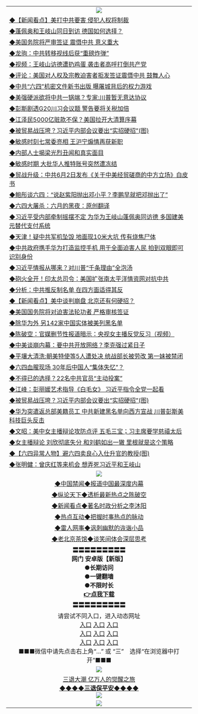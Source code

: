 <table>
  <tr>
    <td align=center><img src="https://github.com/gyhhx/image-upload/blob/master/3.jpg" /></td>
  </tr>
  <tr>
<td align=left>
<a href="http://ctbtfdoocixoa.global.ssl.fastly.net/oo.aspx?name=c1040789&key=ofejcfaxcltk&from=gy">◆【新闻看点】美打中共要害 侵犯人权将制裁</a><br/>
</td>
   </tr>
<tr>
<td align=left>
<a href="https://ctbtfdoocixoa.global.ssl.fastly.net/oo.aspx?name=c1040801&key=ofejcfaxcltk&from=gy">◆蓬佩奥和王岐山同日到访 德国如何选择？</a><br/></td>
  </tr>
  <tr>
<td align=left>
<a href="https://ctbtfdoocixoa.global.ssl.fastly.net/oo.aspx?name=c1040597&key=ofejcfaxcltk&from=gy">◆美国务院将严审签证 震慑中共 意义重大</a><br/></td>
 </tr>
  <tr>
<td align=left>
<a href="http://ctbtfdoocixoa.global.ssl.fastly.net/oo.aspx?name=c1040803&key=ofejcfaxcltk&from=gy">◆龙驹：中共转移视线后获“重磅炸弹”</a><br/></td>
 </tr>
   <tr>
<td align=left>
<a href="http://ctbtfdoocixoa.global.ssl.fastly.net/oo.aspx?name=c1040824&key=ofejcfaxcltk&from=gy">◆视频：王岐山访德遭扔鸡蛋 袭击者高呼打倒共产党</a><br/></td>
   </tr> 
  <tr>
<td align=left>
<a href="http://ctbtfdoocixoa.global.ssl.fastly.net/oo.aspx?name=c1040766&key=ofejcfaxcltk&from=gy">◆评论：美国对人权及宗教迫害者拒发签证震慑中共 鼓舞人心</a><br/></td>
  </tr> 
 <tr>
<td align=left>
<a href="http://ctbtfdoocixoa.global.ssl.fastly.net/oo.aspx?name=c1040718&key=ofejcfaxcltk&from=gy">◆中共“六四”机密文件新书出版 曝屠城背后的权力游戏</a><br/>
</td>
   </tr>
 <tr>
<td align=left>
<a href="http://ctbtfdoocixoa.global.ssl.fastly.net/oo.aspx?name=https://www.ntdtv.com/gb/2019/06/01/a102591596.html&key=ofejcfaxcltk&from=gy">◆美强硬派欲将中共一锅端？专家:川普暂无意达协议</a><br/></td>
  </tr>
  <tr>
<td align=left>
<a href="http://ctbtfdoocixoa.global.ssl.fastly.net/oo.aspx?name=https://www.ntdtv.com/gb/2019/06/01/a102591577.html&key=ofejcfaxcltk&from=gy">◆彭斯剧透G20川习会议题 警告要将关税加倍</a><br/></td>
 </tr>
   <tr>
<td align=left>
<a href="http://ctbtfdoocixoa.global.ssl.fastly.net/oo.aspx?name=https://www.ntdtv.com/gb/2019/06/01/a102591225.html&key=ofejcfaxcltk&from=gy">◆江泽民5000亿赃款不保？美国拉开大清算序幕</a><br/>
</td>
   </tr>
 <tr>
<td align=left>
<a href="http://ctbtfdoocixoa.global.ssl.fastly.net/oo.aspx?name=http://www.secretchina.com/news/gb/2019/05/31/895406.html&key=ofejcfaxcltk&from=gy">◆被贸易战压垮？习近平内部会议要出“实招硬招”(图)</a><br/></td>
  </tr>
  <tr>
<td align=left>
<a href="http://ctbtfdoocixoa.global.ssl.fastly.net/oo.aspx?name=https://www.ntdtv.com/gb/2019/06/01/a102591341.html&key=ofejcfaxcltk&from=gy">◆敏感时刻七常委亮相 王沪宁煽情再获新职</a><br/></td>
 </tr>
  <tr>
<td align=left>
<a href="http://ctbtfdoocixoa.global.ssl.fastly.net/oo.aspx?name=c1040635&key=ofejcfaxcltk&from=gy">◆内部人士揭梁光烈丑闻和真实面目</a><br/></td>
 </tr>
   <tr>
<td align=left>
<a href="http://ctbtfdoocixoa.global.ssl.fastly.net/oo.aspx?name=c1040760&key=ofejcfaxcltk&from=gy">◆敏感时期 大批华人推特账号突然遭冻结</a><br/></td>
   </tr> 
  <tr>
<td align=left>
<a href="http://ctbtfdoocixoa.global.ssl.fastly.net/oo.aspx?name=c1040793&key=ofejcfaxcltk&from=gy">◆贸战升级：中共6月2日发布《关于中美经贸磋商的中方立场》白皮书</a><br/></td>
  </tr> 
 <tr>
<td align=left>
<a href="http://ctbtfdoocixoa.global.ssl.fastly.net/oo.aspx?name=c1040786&key=ofejcfaxcltk&from=gy">◆鲍彤谈六四：“说赵紫阳抛出邓小平？李鹏早就把邓抛出了”</a><br/>
</td>
   </tr>
 <tr>
<td align=left>
<a href="http://ctbtfdoocixoa.global.ssl.fastly.net/oo.aspx?name=c1040665&key=ofejcfaxcltk&from=gy">◆六四大屠杀：六月的黑夜：原创翻译</a><br/>
</td>
   </tr>
 <tr>
<td align=left>
<a href="http://ctbtfdoocixoa.global.ssl.fastly.net/oo.aspx?name=c1040754&key=ofejcfaxcltk&from=gy">◆习近平受内部牵制摇摆不定 为华为王岐山蓬佩奥同访德 多国建美元替代支付系统</a><br/></td>
  </tr>
  <tr>
<td align=left>
<a href="http://ctbtfdoocixoa.global.ssl.fastly.net/oo.aspx?name=c1040740&key=ofejcfaxcltk&from=gy">◆天津！疑中共军机坠毁 地面现10米大坑 传有烧焦尸体</a><br/></td>
 </tr>
   <tr>
<td align=left>
<a href="http://ctbtfdoocixoa.global.ssl.fastly.net/oo.aspx?name=c1040787&key=ofejcfaxcltk&from=gy">◆中共政府携手华为打造监控手机 用于全面迫害人民 拍到双眼即可识别身份</a><br/>
</td>
   </tr>
 <tr>
<td align=left>
<a href="http://ctbtfdoocixoa.global.ssl.fastly.net/oo.aspx?name=c1040707&key=ofejcfaxcltk&from=gy">◆习近平情报从哪来？对川普“千条理由”全泡汤</a><br/>
</td>
   </tr>
<tr>
<td align=left>
<a href="https://ctbtfdoocixoa.global.ssl.fastly.net/oo.aspx?name=c1040785&key=ofejcfaxcltk&from=gy">◆砲火全开！印太总司令：美国扩张南太平洋情资网对抗中共</a><br/>
</td>       
  <tr>
<td align=left>
<a href="http://ctbtfdoocixoa.global.ssl.fastly.net/oo.aspx?name=c1040515&key=ofejcfaxcltk&from=gy">◆分析：中共推反制名单 在四方面适得其反</a><br/>
</td>
   </tr>
<tr>
<td align=left>
<a href="https://ctbtfdoocixoa.global.ssl.fastly.net/oo.aspx?name=c1040578&key=ofejcfaxcltk&from=gy">◆【新闻看点】美中谈判崩盘 北京还有何硬招？</a><br/></td>
  </tr>
  <tr>
<td align=left>
<a href="https://ctbtfdoocixoa.global.ssl.fastly.net/oo.aspx?name=c1040533&key=ofejcfaxcltk&from=gy">◆美国国务院将对迫害法轮功者 严格审核签证</a><br/></td>
 </tr>
  <tr>
<td align=left>
<a href="http://ctbtfdoocixoa.global.ssl.fastly.net/oo.aspx?name=c1040508&key=ofejcfaxcltk&from=gy">◆除华为外 另142家中国实体被美列黑名单</a><br/></td>
 </tr>
   <tr>
<td align=left>
<a href="http://ctbtfdoocixoa.global.ssl.fastly.net/oo.aspx?name=c1040460&key=ofejcfaxcltk&from=gy">◆陈破空：官媒删节性报道暗示：央视女主播反党反习（视频）</a><br/></td>
   </tr> 
  <tr>
<td align=left>
<a href="http://ctbtfdoocixoa.global.ssl.fastly.net/oo.aspx?name=c1040418&key=ofejcfaxcltk&from=gy">◆中美谈崩内幕：要中共开放网络？李克强过紧日子</a><br/></td>
  </tr> 
 <tr>
<td align=left>
<a href="http://ctbtfdoocixoa.global.ssl.fastly.net/oo.aspx?name=c1040562&key=ofejcfaxcltk&from=gy">◆平壤大清洗:朝美特使等5人遭处决 统战部长被劳改 第一妹被禁闭</a><br/>
</td>
   </tr>
 <tr>
<td align=left>
<a href="http://ctbtfdoocixoa.global.ssl.fastly.net/oo.aspx?name=c1040581&key=ofejcfaxcltk&from=gy">◆六四血腥现场 30年后中国人“集体失忆”？</a><br/></td>
  </tr>
  <tr>
<td align=left>
<a href="http://ctbtfdoocixoa.global.ssl.fastly.net/oo.aspx?name=c1040554&key=ofejcfaxcltk&from=gy">◆不得已的选择？22名中共官员“主动投案”</a><br/></td>
 </tr>
   <tr>
<td align=left>
<a href="http://ctbtfdoocixoa.global.ssl.fastly.net/oo.aspx?name=c1040483&key=ofejcfaxcltk&from=gy">◆江峰：彭丽媛艺术指导《白毛女》 习近平指令全党一起看</a><br/>
</td>
   </tr>
 <tr>
<td align=left>
<a href="http://ctbtfdoocixoa.global.ssl.fastly.net/oo.aspx?name=http://www.secretchina.com/news/gb/2019/05/31/895406.html&key=ofejcfaxcltk&from=gy">◆被贸易战压垮？习近平内部会议要出“实招硬招”(图)</a><br/></td>
  </tr>
  <tr>
<td align=left>
<a href="http://ctbtfdoocixoa.global.ssl.fastly.net/oo.aspx?name=c1040593&key=ofejcfaxcltk&from=gy">◆华为突遣返总部美籍员工 中共新建黑名单向西方宣战 川普彭斯美科技巨头反击</a><br/></td>
 </tr>
  <tr>
<td align=left>
<a href="http://ctbtfdoocixoa.global.ssl.fastly.net/oo.aspx?name=c1040573&key=ofejcfaxcltk&from=gy">◆文昭：美中女主播辩论攻防点评 五毛三宝；习主席要学慈禧太后</a><br/></td>
 </tr>
   <tr>
<td align=left>
<a href="http://ctbtfdoocixoa.global.ssl.fastly.net/oo.aspx?name=c1040502&key=ofejcfaxcltk&from=gy">◆女主播辩论 刘欣彻底失分 和刘鹤如出一辙 里根就是这个策略</a><br/></td>
   </tr> 
  <tr>
<td align=left>
<a href="http://ctbtfdoocixoa.global.ssl.fastly.net/oo.aspx?name=http://www.secretchina.com/news/gb/2019/06/01/895449.html&key=ofejcfaxcltk&from=gy">◆【六四异常人物】避六四卖良心入仕升官的教授(图)</a><br/></td>
  </tr> 
 <tr>
<td align=left>
<a href="http://ctbtfdoocixoa.global.ssl.fastly.net/oo.aspx?name=https://www.ntdtv.com/gb/2019/06/01/a102591134.html&key=ofejcfaxcltk&from=gy">◆张明健：曾庆红等来机会 想弄死习近平和王岐山</a><br/>
</td>
   </tr>
  <tr>
    <td align=center><img src="https://github.com/gyhhx/image-upload/blob/master/2.jpg" /></td>
  </tr>
  <tr>
  <td align=center>
<a href="http://ctbtfdoocixoa.global.ssl.fastly.net/oo.aspx?name=c816860&key=ofejcfaxcltk&from=gy&tag=99733110">◆中国禁闻◆报道中国最深度内幕</a><br/>
   </tr>
  <tr>
     <td align=center>
<a href="http://ctbtfdoocixoa.global.ssl.fastly.net/oo.aspx?name=c816855&key=ofejcfaxcltk&from=gy&tag=997110">◆纵论天下◆透析最新热点之陈破空</a><br/>
   </tr>
   <tr>
      <td align=center>
<a href="http://ctbtfdoocixoa.global.ssl.fastly.net/oo.aspx?name=c838308&key=ofejcfaxcltk&from=gy&tag=9973110">◆新闻看点◆著名时政分析之李沐阳</a><br/>
   </tr>
   <tr>
     <td align=center>
<a href="http://ctbtfdoocixoa.global.ssl.fastly.net/oo.aspx?name=c816852&key=ofejcfaxcltk&from=gy&tag=9733110">◆热点互动◆把握时事热点的脉动</a><br/>
   </tr>
   <tr>
      <td align=center>
<a href="http://ctbtfdoocixoa.global.ssl.fastly.net/oo.aspx?name=c816694&key=ofejcfaxcltk&from=gy&tag=93310">◆雷人网事◆讽刺幽默的诙谐小品</a><br/>
   </tr>
   <tr>
    <td align=center>
<a href="http://ctbtfdoocixoa.global.ssl.fastly.net/oo.aspx?name=c816650&key=ofejcfaxcltk&from=gy&tag=9973110">◆老北京茶馆◆谈笑间体会深层思考</a><br/>
   </tr>
   <tr>
    <td align=center>
 <b>〓〓〓〓〓〓〓〓〓<br/>网门 安卓版【新版】<br/> ●长期访问<br/> ●一键翻墙<br/>  ●不限时长<br/> 
 <a href="https://share.weiyun.com/5rFsJi9">👉<b>点我下载</a><br/>〓〓〓〓〓〓〓〓〓<br/>
    </td>
    </tr>
   <tr>
    <td align=center>请尝试不同入口，进入动态网址<br/>
      <a href="https://s3.us-east-2.amazonaws.com/ogateo/show.htm">入口</a>
      <a href="https://s3.ca-central-1.amazonaws.com/ogatec/show.htm">入口</a>
      <a href="https://s3.ap-southeast-2.amazonaws.com/ogatey/show.htm">入口</a><br/>
      <a href="https://s3.ap-northeast-2.amazonaws.com/ogates/show.htm">入口</a>
      <a href="https://s3.eu-central-1.amazonaws.com/ogatef/show.htm">入口</a>
      <a href="https://s3.ap-south-1.amazonaws.com/ogatem/show.htm">入口</a><br/>
      <a href="https://s3-us-west-1.amazonaws.com/ogaten/show.htm">入口</a>
      <a href="https://s3.eu-west-2.amazonaws.com/ogatel/show.htm">入口</a>
      <a href="https://s3.ap-northeast-1.amazonaws.com/ogatet/show.htm">入口</a><br/>
      ■■■微信中请先点击右上角“...” 或 “三”　选择“在浏览器中打开”■■■<b><br/>
    </td>
  </tr>
  <tr>
    <td align=center><img src="https://github.com/gyhhx/image-upload/blob/master/3.jpg" /> </td>
</tr>
  <tr>  
  <td align=center>
  <a href="http://ctbtfdoocixoa.global.ssl.fastly.net/oo.aspx?name=c894205&key=ofejcfaxcltk&from=gy&tag=9973110">三退大潮 亿万人的觉醒之旅</a><br/>
      <a href="http://ctbtfdoocixoa.global.ssl.fastly.net/oo.aspx?name=ogQuit.aspx&key=ofejcfaxcltk&from=gy"><b>◆◆◆◆三退保平安◆◆◆◆<br/></a>
      <img src="https://github.com/gyhhx/image-upload/blob/master/3t.jpg" /><br/>
      </td>
  </tr>
   <tr>
    <td align=center><img src="https://raw.githubusercontent.com/oGate2/Up/master/oGate_640.jpg"/></td>
  </tr>
</table>


